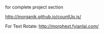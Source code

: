 for complete project section

http://inorganik.github.io/countUp.js/

For Text Rotate:
http://morphext.fyianlai.com/